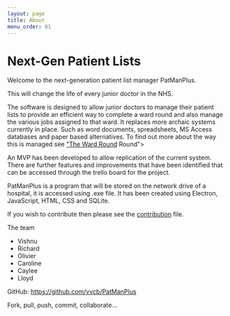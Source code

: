 ```yaml
---
layout: page
title: About
menu_order: 01
---
```

# Next-Gen Patient Lists

Welcome to the next-generation patient list manager PatManPlus.

This will change the life of every junior doctor in the NHS.

The software is designed to allow junior doctors to manage their patient lists to provide an efficient way to complete a ward round and also manage the various jobs assigned to that ward. It replaces more archaic systems currently in place. Such as word documents, spreadsheets, MS Access databases and paper based alternatives. To find out more about the way this is managed see <a href= "The Ward Round.md"> "The Ward Round</a> Round">

An MVP has been developed to allow replication of the current system. There are further features and improvements that have been identified that can be accessed through the trello board for the project.

PatManPlus is a program that will be stored on the network drive of a hospital, it is accessed using .exe file. It has been created using Electron, JavaScript, HTML, CSS and SQLite.

If you wish to contribute then please see the <a href="contribution.md">contribution</a> file.

The team
- Vishnu  
- Richard  
- Olivier  
- Caroline  
- Caylee  
- Lloyd  

GitHub: https://github.com/vvcb/PatManPlus

Fork, pull, push, commit, collaborate...
